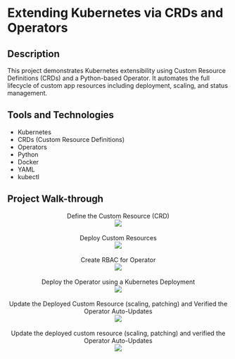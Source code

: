 <h1>Extending Kubernetes via CRDs and Operators</h1>


<h2>Description</h2>
This project demonstrates Kubernetes extensibility using Custom Resource Definitions (CRDs) and a Python-based Operator. It automates the full lifecycle of custom app resources including deployment, scaling, and status management.
<br />


<h2>Tools and Technologies</h2>

- Kubernetes
- CRDs (Custom Resource Definitions)
- Operators
- Python
- Docker
- YAML
- kubectl

<h2>Project Walk-through</h2>

<p align="center">
Define the Custom Resource (CRD) <br />
<img src="https://i.postimg.cc/qRbBm5Hg/1.jpg"/>
<br />
<br />
Deploy Custom Resources <br/>
<img src="https://i.postimg.cc/q7Y4yCsC/2.jpg" />
<br />
<br />
Create RBAC for Operator   <br/>
<img src="https://i.postimg.cc/DfQ3yNMG/3.jpg"/>
<br />
<br />
Deploy the Operator using a Kubernetes Deployment <br/>
<img src="https://i.postimg.cc/8k4XYgYZ/4.jpg" />
<br />
<br />
Update the Deployed Custom Resource (scaling, patching) and Verified the Operator Auto-Updates <br/>
<img src="https://i.postimg.cc/3wWD3mry/5.jpg" />
<br />
<br />
Update the deployed custom resource (scaling, patching) and verified the Operator Auto-Updates <br/>
<img src="https://i.postimg.cc/3wWD3mry/5.jpg" />
<br />
<br />
</p>

